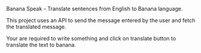 Banana Speak - Translate sentences from English to Banana language.

This project uses an API to send the message entered by the user and fetch the translated message.

Your are required to write something and click on translate button to translate the text to banana.

